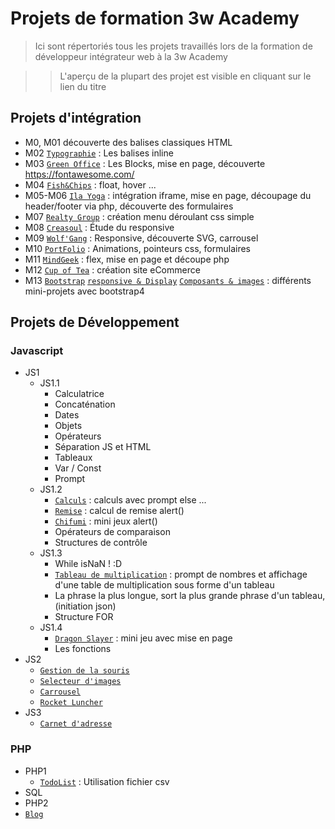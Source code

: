 # Projets de formation 3w Academy

> Ici sont répertoriés tous les projets travaillés lors de la formation de développeur intégrateur web à la 3w Academy

>> L'aperçu de la plupart des projet est visible en cliquant sur le lien du titre

## Projets d'intégration


* M0, M01 découverte des balises classiques HTML
* M02 [`Typographie`](https://www.vincent-caraty-dev.fr/projets/Projets%203wAcademy/Integration/M02/M02%20-%20Typography/) : Les balises inline
* M03 [`Green Office`](https://www.vincent-caraty-dev.fr/projets/Projets%203wAcademy/Integration/M03%20-%20Green%20Office/) : Les Blocks, mise en page, découverte https://fontawesome.com/
* M04 [`Fish&Chips`](https://www.vincent-caraty-dev.fr/projets/Projets%203wAcademy/Integration/M04/M04%20-%20Fish%20%20Chips/) : float, hover ...
* M05-M06 [`Ila Yoga`](https://www.vincent-caraty-dev.fr/projets/Projets%203wAcademy/Integration/M05_06/M05%20-%20Ila%20Yoga%20php/) : intégration iframe, mise en page, découpage du header/footer via php, découverte des formulaires
* M07 [`Realty Group`](https://www.vincent-caraty-dev.fr/projets/Projets%203wAcademy/Integration/M07/M07%20-%20Realty%20Group/) : création menu déroulant css simple
* M08 [`Creasoul`](https://www.vincent-caraty-dev.fr/projets/Projets%203wAcademy/Integration/M08/M08%20-%20Creasoul/) : Étude du responsive
* M09 [`Wolf'Gang`](https://www.vincent-caraty-dev.fr/projets/Projets%203wAcademy/Integration/M09/M09%20-%20Wolf%20Gang/) : Responsive, découverte SVG, carrousel
* M10 [`PortFolio`](https://www.vincent-caraty-dev.fr/projets/Projets%203wAcademy/Integration/M10/M10%20-%20Portfolio/) : Animations, pointeurs css, formulaires
* M11 [`MindGeek`](https://www.vincent-caraty-dev.fr/projets/Projets%203wAcademy/Integration/M11/M11%20-%20Mindgeek/) : flex, mise en page et découpe php
* M12 [`Cup of Tea`](https://www.vincent-caraty-dev.fr/projets/Projets%203wAcademy/Integration/M12/M12%20-%20Cup%20of%20Tea/) : création site eCommerce
* M13 [`Bootstrap`](https://www.vincent-caraty-dev.fr/projets/Projets%203wAcademy/Integration/M13/EX01%20-%20Mon%201er%20Bootstrap%20-%20Les%20colonnes/)
[`responsive & Display`](https://www.vincent-caraty-dev.fr/projets/Projets%203wAcademy/Integration/M13/EX02%20-%20Resp.%20et%20Display/)
[`Composants & images`](https://www.vincent-caraty-dev.fr/projets/Projets%203wAcademy/Integration/M13/EX03/) : différents mini-projets avec bootstrap4


## Projets de Développement

### Javascript

* JS1
   * JS1.1
      * Calculatrice
      * Concaténation
      * Dates
      * Objets
      * Opérateurs
      * Séparation JS et HTML
      * Tableaux
      * Var / Const
      * Prompt
   * JS1.2
      * [`Calculs`](https://www.vincent-caraty-dev.fr/projets/Projets%203wAcademy/Developpement/JS1/JS1.2/exo/Calc/index.html) : calculs avec prompt else ...
      * [`Remise`](https://www.vincent-caraty-dev.fr/projets/Projets%203wAcademy/Developpement/JS1/JS1.2/exo/Calc%20remise/index.html) : calcul de remise alert()
      * [`Chifumi`](https://www.vincent-caraty-dev.fr/projets/Projets%203wAcademy/Developpement/JS1/JS1.2/exo/chifumi/index.html) : mini jeux alert()
      * Opérateurs de comparaison
      * Structures de contrôle
   * JS1.3
      * While isNaN ! :D
      * [`Tableau de multiplication`](https://www.vincent-caraty-dev.fr/projets/Projets%203wAcademy/Developpement/JS1/JS1.3/exo%20multi/index.html) : prompt de nombres et affichage d'une table de multiplication sous forme d'un tableau
      * La phrase la plus longue, sort la plus grande phrase d'un tableau, (initiation json)
      * Structure FOR
   * JS1.4
      * [`Dragon Slayer`](https://www.vincent-caraty-dev.fr/projets/Projets%203wAcademy/Developpement/JS1/JS1.4/JS1.4%20-%20Dragon%20Slayer%20(ressources)/index.html) : mini jeu avec mise en page
      * Les fonctions
* JS2
   * [`Gestion de la souris`](https://www.vincent-caraty-dev.fr/projets/Projets%203wAcademy/Developpement/JS2/JS2.1/)
   * [`Selecteur d'images`](https://www.vincent-caraty-dev.fr/projets/Projets%203wAcademy/Developpement/JS2/JS2.1%20-%20S%C3%A9lecteur%20de%20Photos%20ressources/)
   * [`Carrousel`](https://www.vincent-caraty-dev.fr/projets/Projets%203wAcademy/Developpement/JS2/JS2.2-Carrousel(ressources)/)
   * [`Rocket Luncher`](https://www.vincent-caraty-dev.fr/projets/Projets%203wAcademy/Developpement/JS2/JS2.2/JS2.2%20-%20Rocket%20(ressources)/)
* JS3
   * [`Carnet d'adresse`](https://www.vincent-caraty-dev.fr/projets/Projets%203wAcademy/Developpement/JS3/carnetAdresse/)

### PHP

* PHP1
   * [`TodoList`](https://www.vincent-caraty-dev.fr/projets/Projets%203wAcademy/Developpement/PHP/PHP1/TodoList/) : Utilisation fichier csv
* SQL
* PHP2
 * [`Blog`]()